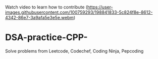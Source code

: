 
Watch video to learn how to contribute
(https://user-images.githubusercontent.com/100759293/198841833-5c824f8e-8612-4342-86e7-3a9afa5e3e5e.webm)
# DSA-practice-CPP-
Solve problems from Leetcode, Codechef, Coding Ninja, Pepcoding
